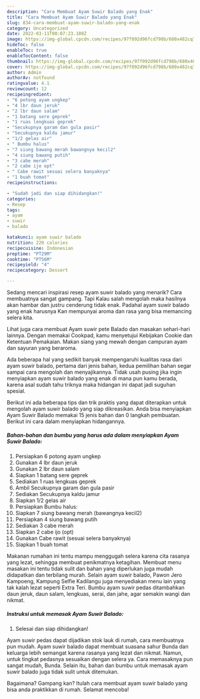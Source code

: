 ```yaml
---
description: "Cara Membuat Ayam Suwir Balado yang Enak"
title: "Cara Membuat Ayam Suwir Balado yang Enak"
slug: 834-cara-membuat-ayam-suwir-balado-yang-enak
category: Uncategorized
date: 2022-03-11T00:07:23.108Z
image: https://img-global.cpcdn.com/recipes/97f092d96fcd798b/680x482cq70/ayam-suwir-balado-foto-resep-utama.jpg
hideToc: false
enableToc: true
enableTocContent: false
thumbnail: https://img-global.cpcdn.com/recipes/97f092d96fcd798b/680x482cq70/ayam-suwir-balado-foto-resep-utama.jpg
cover: https://img-global.cpcdn.com/recipes/97f092d96fcd798b/680x482cq70/ayam-suwir-balado-foto-resep-utama.jpg
author: Admin
authorAv: notfound
ratingvalue: 4.1
reviewcount: 12
recipeingredient:
- "6 potong ayam ungkep"
- "4 lbr daun jeruk"
- "2 lbr daun salam"
- "1 batang sere geprek"
- "1 ruas lengkuas geprek"
- "Secukupnya garam dan gula pasir"
- "Secukupnya kaldu jamur"
- "1/2 gelas air"
- " Bumbu halus"
- "7 siung bawang merah bawangnya kecil2"
- "4 siung bawang putih"
- "3 cabe merah"
- "2 cabe ijo opt"
- " Cabe rawit sesuai selera banyaknya"
- "1 buah tomat"
recipeinstructions:

- "Sudah jadi dan siap dihidangkan!"
categories:
- Resep
tags:
- ayam
- suwir
- balado

katakunci: ayam suwir balado 
nutrition: 220 calories
recipecuisine: Indonesian
preptime: "PT29M"
cooktime: "PT56M"
recipeyield: "4"
recipecategory: Dessert

---
```



Sedang mencari inspirasi resep ayam suwir balado yang menarik? Cara membuatnya sangat gampang. Tapi Kalau salah mengolah maka hasilnya akan hambar dan justru cenderung tidak enak. Padahal ayam suwir balado yang enak harusnya Kan mempunyai aroma dan rasa yang bisa memancing selera kita.


Lihat juga cara membuat Ayam suwir pete Balado dan masakan sehari-hari lainnya. Dengan memakai Cookpad, kamu menyetujui Kebijakan Cookie dan Ketentuan Pemakaian. Makan siang yang mewah dengan campuran ayam dan sayuran yang beraroma.

Ada beberapa hal yang sedikit banyak mempengaruhi kualitas rasa dari ayam suwir balado, pertama dari jenis bahan, kedua pemilihan bahan segar sampai cara mengolah dan menyajikannya. Tidak usah pusing jika ingin menyiapkan ayam suwir balado yang enak di mana pun kamu berada, karena asal sudah tahu triknya maka hidangan ini dapat jadi suguhan spesial.


Berikut ini ada beberapa tips dan trik praktis yang dapat diterapkan untuk mengolah ayam suwir balado yang siap dikreasikan. Anda bisa menyiapkan Ayam Suwir Balado memakai 15 jenis bahan dan 0 langkah pembuatan. Berikut ini cara dalam menyiapkan hidangannya.

<!--inarticleads1-->

##### Bahan-bahan dan bumbu yang harus ada dalam menyiapkan Ayam Suwir Balado:

1. Persiapkan 6 potong ayam ungkep
1. Gunakan 4 lbr daun jeruk
1. Gunakan 2 lbr daun salam
1. Siapkan 1 batang sere geprek
1. Sediakan 1 ruas lengkuas geprek
1. Ambil Secukupnya garam dan gula pasir
1. Sediakan Secukupnya kaldu jamur
1. Siapkan 1/2 gelas air
1. Persiapkan  Bumbu halus:
1. Siapkan 7 siung bawang merah (bawangnya kecil2)
1. Persiapkan 4 siung bawang putih
1. Sediakan 3 cabe merah
1. Siapkan 2 cabe ijo (opt)
1. Gunakan  Cabe rawit (sesuai selera banyaknya)
1. Siapkan 1 buah tomat


Makanan rumahan ini tentu mampu menggugah selera karena cita rasanya yang lezat, sehingga membuat penikmatnya ketagihan. Membuat menu masakan ini tentu tidak sulit dan bahan yang diperlukan juga mudah didapatkan dan terbilang murah. Selain ayam suwir balado, Pawon Jero Kampoeng, Kampung Selfie Kadilangu juga menyediakan menu lain yang tak kalah lezat seperti Extra Teri. Bumbu ayam suwir pedas ditambahkan daun jeruk, daun salam, lengkuas, serai, dan jahe, agar semakin wangi dan nikmat. 

<!--inarticleads2-->

##### Instruksi untuk memasak Ayam Suwir Balado:


1. Selesai dan siap dihidangkan!

Ayam suwir pedas dapat dijadikan stok lauk di rumah, cara membuatnya pun mudah. Ayam suwir balado dapat membuat suasana sahur Bunda dan keluarga lebih semangat karena rasanya yang lezat dan nikmat. Namun, untuk tingkat pedasnya sesuaikan dengan selera ya. Cara memasaknya pun sangat mudah, Bunda. Selain itu, bahan dan bumbu untuk memasak ayam suwir balado juga tidak sulit untuk ditemukan. 

Bagaimana? Gampang kan? Itulah cara membuat ayam suwir balado yang bisa anda praktikkan di rumah. Selamat mencoba!
